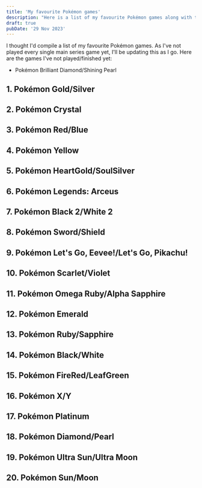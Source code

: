 ```yaml
---
title: 'My favourite Pokémon games'
description: "Here is a list of my favourite Pokémon games along with the reasons why."
draft: true
pubDate: '29 Nov 2023'
---
```


I thought I'd compile a list of my favourite Pokémon games. As I've not played every single main series game yet, I'll be updating this as I go. Here are the games I've not played/finished yet:

* Pokémon Brilliant Diamond/Shining Pearl

## 1. Pokémon Gold/Silver
## 2. Pokémon Crystal
## 3. Pokémon Red/Blue
## 4. Pokémon Yellow
## 5. Pokémon HeartGold/SoulSilver
## 6. Pokémon Legends: Arceus
## 7. Pokémon Black 2/White 2
## 8. Pokémon Sword/Shield
## 9. Pokémon Let's Go, Eevee!/Let's Go, Pikachu!
## 10. Pokémon Scarlet/Violet
## 11. Pokémon Omega Ruby/Alpha Sapphire
## 12. Pokémon Emerald
## 13. Pokémon Ruby/Sapphire
## 14. Pokémon Black/White
## 15. Pokémon FireRed/LeafGreen
## 16. Pokémon X/Y
## 17. Pokémon Platinum
## 18. Pokémon Diamond/Pearl
## 19. Pokémon Ultra Sun/Ultra Moon
## 20. Pokémon Sun/Moon